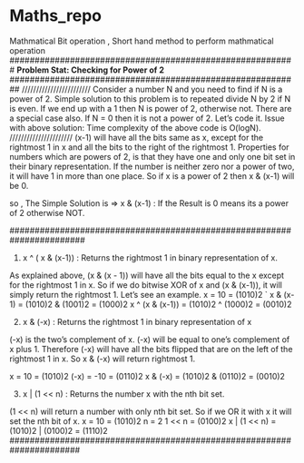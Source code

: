 # Maths_repo
Mathmatical Bit operation , Short hand method to perform mathmatical operation
#########################################################
**Problem Stat: Checking for Power of 2**
##########################################################
////////////////////////
Consider a number N and you need to find if N is a power of 2. Simple solution to this problem is to repeated divide N by 2 if N is even. If we end up with a 1 then N is power of 2, otherwise not. There are a special case also. If N = 0 then it is not a power of 2. Let’s code it.
Issue with above solution: Time complexity of the above code is O(logN).
//////////////////////
(x-1) will have all the bits same as x, except for the rightmost 1 in x and all the bits to the right of the rightmost 1.
 Properties for numbers which are powers of 2, is that they have one and only one bit set in their binary representation. If the number is neither zero nor a power of two, it will have 1 in more than one place. So if x is a power of 2 then x & (x-1) will be 0.
 
so , The Simple Solution is => x & (x-1) : If the Result is 0 means its a power of 2 otherwise NOT.

#######################################################################
1) x ^ ( x & (x-1)) : Returns the rightmost 1 in binary representation of x.

As explained above, (x & (x - 1)) will have all the bits equal to the x except for the rightmost 1 in x. So if we do bitwise XOR of x and (x & (x-1)), it will simply return the rightmost 1. Let’s see an example.
x = 10 = (1010)2 ` x & (x-1) = (1010)2 & (1001)2 = (1000)2
x ^ (x & (x-1)) = (1010)2 ^ (1000)2 = (0010)2

2) x & (-x) : Returns the rightmost 1 in binary representation of x

(-x) is the two’s complement of x. (-x) will be equal to one’s complement of x plus 1.
Therefore (-x) will have all the bits flipped that are on the left of the rightmost 1 in x. So x & (-x) will return rightmost 1.

x = 10 = (1010)2
(-x) = -10 = (0110)2
x & (-x) = (1010)2 & (0110)2 = (0010)2

3) x | (1 << n) : Returns the number x with the nth bit set.

(1 << n) will return a number with only nth bit set. So if we OR it with x it will set the nth bit of x.
x = 10 = (1010)2 n = 2
1 << n = (0100)2
x | (1 << n) = (1010)2 | (0100)2 = (1110)2
######################################################################
